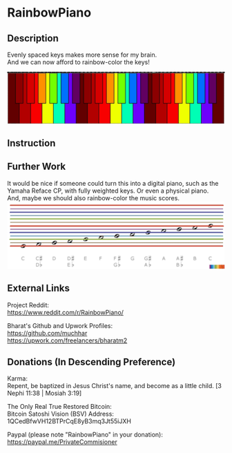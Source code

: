 # RainbowPiano 

## Description
Evenly spaced keys makes more sense for my brain.  
And we can now afford to rainbow-color the keys!  
  
![](EvenlySpacedKeys_AllColored.jpg)  

## Instruction

## Further Work
It would be nice if someone could turn this into a digital piano, such as the Yamaha Reface CP, with fully weighted keys. Or even a physical piano.  
And, maybe we should also rainbow-color the music scores.  
![](Rainbow6Notation_2.jpg)  

## External Links
Project Reddit:  
https://www.reddit.com/r/RainbowPiano/  
  
Bharat's Github and Upwork Profiles:  
https://github.com/muchhar  
https://upwork.com/freelancers/bharatm2  
  
## Donations (In Descending Preference)
Karma:  
Repent​, be baptize​d in Jesus Christ's name, and become as a little child. [3 Nephi 11:38 | Mosiah 3:19]  
  
The Only Real True Restored Bitcoin:  
Bitcoin Satoshi Vision (BSV) Address: 1QCedBfwVH12BTPrCqE8yB3mq3Jt55iJXH  
  
Paypal (please note "RainbowPiano" in your donation):  
https://paypal.me/PrivateCommisioner
